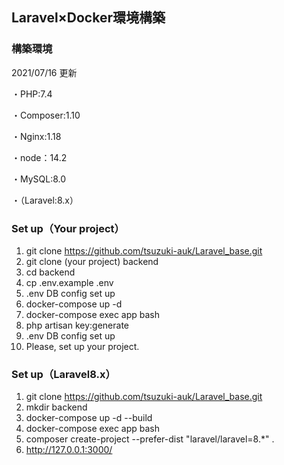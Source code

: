 ## Laravel×Docker環境構築
### 構築環境
2021/07/16 更新

・PHP:7.4

・Composer:1.10

・Nginx:1.18

・node：14.2

・MySQL:8.0

・（Laravel:8.x）

### Set up（Your project）
1. git clone https://github.com/tsuzuki-auk/Laravel_base.git
2. git clone (your project) backend
3. cd backend
4. cp .env.example .env
5. .env DB config set up
6. docker-compose up -d
7. docker-compose exec app bash
8. php artisan key:generate
9. .env DB config set up
10. Please, set up your project.

### Set up（Laravel8.x）
1. git clone https://github.com/tsuzuki-auk/Laravel_base.git
2. mkdir backend
3. docker-compose up -d --build
4. docker-compose exec app bash
5. composer create-project --prefer-dist "laravel/laravel=8.*" .
6. http://127.0.0.1:3000/